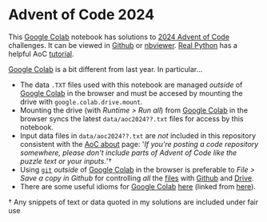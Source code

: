 # Advent of Code 2024

This [Google Colab](https://colab.research.google.com/) notebook has solutions to [2024 Advent of Code](https://adventofcode.com/2024/) challenges. It can be viewed in [Github](https://github.com/dcpetty/google-colaboratory/blob/main/aoc/aoc2024/aoc2024.ipynb) or [nbviewer](https://nbviewer.org/github/dcpetty/google-colaboratory/blob/main/aoc/aoc2024/aoc2024.ipynb?flush_cache=true). [Real Python](https://realpython.com/) has a helpful AoC [tutorial](https://realpython.com/python-advent-of-code/).

[Google Colab](https://colab.research.google.com/) is a bit different from last year. In particular&hellip;
- The data `.TXT` files used with this notebook are managed *outside* of [Google Colab](https://colab.research.google.com/) in the browser and must be accesed by mounting the drive with `google.colab.drive.mount`.
- Mounting the drive (with *Runtime > Run all*) from [Google Colab](https://colab.research.google.com/) in the browser syncs the latest `data/aoc2024??.txt` files for access by this notebook.
- Input data files in `data/aoc2024??.txt` are *not* included in this repository consistent with the [AoC about](https://adventofcode.com/2024/about) page: '*If you're posting a code repository somewhere, please don't include parts of Advent of Code like the puzzle text or your inputs.*'&dagger;
- Using [`git`](https://git-scm.com/doc) *outside* of [Google Colab](https://colab.research.google.com/) in the browser is preferable to *File > Save a copy in Github* for controlling *all* the [files](https://github.com/dcpetty/google-colaboratory/tree/main/aoc/aoc2024) with [Github](https://github.com/) and [Drive](https://drive.google.com/).
- There are some useful idioms for [Google Colab](https://colab.research.google.com/) [here](https://rohitmidha23.github.io/Colab-Tricks/) (linked from [here](https://stackoverflow.com/a/64743161/17467335)&#41;.

&dagger; Any snippets of text or data quoted in my solutions are included under fair use
